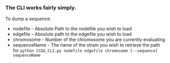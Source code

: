 ### The CLI works fairly simply. 

To dump a sequence:

* nodefile - Absolute Path to the nodefile you wish to load
* edgefile - Aboslute path to the edgefile you wish to load
* chromosome - Number of the chromosome you are currently evaluating
* sequenceName - The name of the strain you wish to retrieve the path for
`python CCGG_CLI.py nodefile edgefile chromosome [--sequence] sequenceName`
